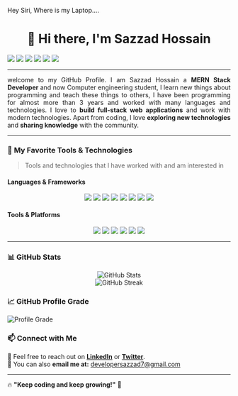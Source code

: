Hey Siri, Where is my Laptop....

<h1 align="center"> 
   👋 Hi there, I'm Sazzad Hossain
</h1>

<p align="justify">
  <a href="https://instagram.com/yourprofile"><img src="https://img.shields.io/badge/INSTAGRAM-E4405F?style=for-the-badge&logo=instagram&logoColor=white"></a>
  <a href="https://www.youtube.com/yourchannel"><img src="https://img.shields.io/badge/YOUTUBE-FF0000?style=for-the-badge&logo=youtube&logoColor=white"></a>
  <a href="https://twitter.com/yourprofile"><img src="https://img.shields.io/badge/TWITTER-1DA1F2?style=for-the-badge&logo=twitter&logoColor=white"></a>
  <a href="https://linkedin.com/in/yourprofile"><img src="https://img.shields.io/badge/LINKEDIN-0077B5?style=for-the-badge&logo=linkedin&logoColor=white"></a>
  <a href="https://t.me/yourprofile"><img src="https://img.shields.io/badge/TELEGRAM-26A5E4?style=for-the-badge&logo=telegram&logoColor=white"></a>
  <a href="https://github.com/yourprofile"><img src="https://img.shields.io/badge/GITHUB-181717?style=for-the-badge&logo=github&logoColor=white"></a>
</p>

---

<p align="justify" sype='font-size: larger'>
welcome to my GitHub Profile. I am Sazzad Hossain a <span style="font-weight:bold"> MERN Stack Developer</span> and now Computer engineering student, I learn new things about programming and teach these things to others, I have been programming for almost more than 3 years and worked with many languages and technologies. I love to <span style="font-weight:bold">build full-stack web applications</span> and work with modern technologies. Apart from coding, I love <span style="font-weight:bold">exploring new technologies</span> and <span style="font-weight:bold">sharing knowledge</span> with the community. 
</p>


---


### 🚀 **My Favorite Tools & Technologies**

> Tools and technologies that I have worked with and am interested in


#### **Languages & Frameworks**  
<p align="center">
  <img src="https://img.shields.io/badge/Javascript-F7DF1E?style=for-the-badge&logo=javascript&logoColor=black">
  <img src="https://img.shields.io/badge/React-61DAFB?style=for-the-badge&logo=react&logoColor=black">
  <img src="https://img.shields.io/badge/Next.js-000000?style=for-the-badge&logo=nextdotjs&logoColor=white">
  <img src="https://img.shields.io/badge/Node.js-339933?style=for-the-badge&logo=nodedotjs&logoColor=white">
  <img src="https://img.shields.io/badge/Express.js-000000?style=for-the-badge&logo=express&logoColor=white">
  <img src="https://img.shields.io/badge/MongoDB-4EA94B?style=for-the-badge&logo=mongodb&logoColor=white">
  <img src="https://img.shields.io/badge/Tailwind_CSS-06B6D4?style=for-the-badge&logo=tailwindcss&logoColor=white">
  <img src="https://img.shields.io/badge/Bootstrap-7952B3?style=for-the-badge&logo=bootstrap&logoColor=white">
</p>

#### **Tools & Platforms**  
<p align="center">
  <img src="https://img.shields.io/badge/Firebase-FFCA28?style=for-the-badge&logo=firebase&logoColor=black">
  <img src="https://img.shields.io/badge/Git-F05032?style=for-the-badge&logo=git&logoColor=white">
  <img src="https://img.shields.io/badge/Github-181717?style=for-the-badge&logo=github&logoColor=white">
  <img src="https://img.shields.io/badge/Postman-FF6C37?style=for-the-badge&logo=postman&logoColor=white">
  <img src="https://img.shields.io/badge/Vercel-000000?style=for-the-badge&logo=vercel&logoColor=white">
  <img src="https://img.shields.io/badge/Docker-2496ED?style=for-the-badge&logo=docker&logoColor=white">
</p>

---


### 📊 **GitHub Stats**
<p align="center">
  <img src="https://github-readme-stats.vercel.app/api?username=yourgithubusername&show_icons=true&theme=radical" alt="GitHub Stats">
  <br/>
  <img src="https://github-readme-streak-stats.herokuapp.com/?user=yourgithubusername&theme=radical" alt="GitHub Streak">
</p>

### 📈 GitHub Profile Grade
![Profile Grade](https://img.shields.io/badge/Grade-A%2D-blue)


### 📫 **Connect with Me**
💬 Feel free to reach out on **[LinkedIn](https://linkedin.com/in/yourprofile)** or **[Twitter](https://twitter.com/yourprofile)**.  
📩 You can also **email me at:** developersazzad7@gmail.com  

---


🔥 **"Keep coding and keep growing!"** 🚀  
